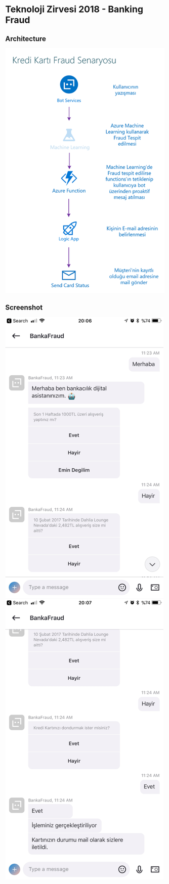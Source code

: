 # Teknoloji Zirvesi 2018 - Banking Fraud

## Architecture

<img src="screenshots/3-Banking-Fraud.png" width="750" alt="Screenshot"> 

## Screenshot

<img src="screenshots/3-Banking-FraudSS.png" width="500" alt="Screenshot"> 

<img src="screenshots/3-Banking-FraudSS2.png" width="500" alt="Screenshot"> 